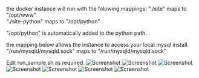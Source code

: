 the docker instance will run with the folowing mappings:
"./site" maps to "/opt/www" \
"./site-python" maps to "/opt/python"

"/opt/python" is automatically added to the python path.

the mapping below allows the instance to access your local mysql install.
"/run/mysqld/mysqld.sock" maps to "/run/mysqld/mysqld.sock"

Edit run_sample.sh as required.
![Screenshot](https://i.ibb.co/z6fBbdN/Screenshot-from-2021-03-02-08-14-56.png)
![Screenshot](https://i.ibb.co/xJ6fh9W/Screenshot-from-2021-03-02-08-15-45.png)
![Screenshot](https://i.ibb.co/fnL8t8F/Screenshot-from-2021-03-02-08-17-34.png)
![Screenshot](https://i.ibb.co/Br8kZp0/Screenshot-from-2021-03-02-08-18-53.png)
![Screenshot](https://i.ibb.co/QF7z3ZR/Screenshot-from-2021-03-02-08-19-08.png)
![Screenshot](https://i.ibb.co/CnyyfZn/Screenshot-from-2021-03-02-08-19-28.png)
![Screenshot](https://i.ibb.co/kc8G2C4/Screenshot-from-2021-03-02-08-20-26.png)


